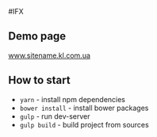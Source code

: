 #IFX

## Demo page
www.sitename.kl.com.ua

## How to start
* `yarn` - install npm dependencies
* `bower install` - install bower packages
* `gulp` - run dev-server
* `gulp build` - build project from sources